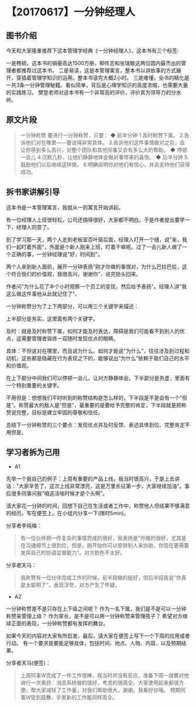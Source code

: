 # 【20170617】一分钟经理人

## 图书介绍

今天和大家隆重推荐下这本管理学经典《一分钟经理人》，这本书有三个标签: 

一是畅销，这本书的销量高达1500万册，柳传志和张瑞敏这两位国内最杰出的管理者都推荐过这本书。 
二是易读，这是本管理寓言，整本书以讲故事的方式展开，穿插着管理学知识的运用。整本书读完大概2小时。 
三是难懂，全书的精化是一共3条一分钟管理秘籍。看似简单，背后是心理学知识的高度浓缩，也需要大量的实践练习。 樊登老师对这本书有一个非常高的评价，评价其为领导力的分水岭。

## 原文片段

> 一分钟称赞
要进行一分钟称赞，只要：
◆ 前半分钟
1.及时称赞下属。
2.告诉他们对在哪里——要说得非常具体。
3.告诉他们这件事情做对之后，会让你感到多么高兴，对整个团队和其他同事又会有多么大的帮助。
◆ 停顿一会儿
4.沉默几秒，让他们静静地体会做对事带来的喜悦。
◆ 后半分钟
5.鼓励他们以后继续这样做。
6.明确说明你对他们有信心，并会支持他们获得成功。

## 拆书家讲解引导

这本书是一本管理寓言，我就从一则寓言开始讲起。

有一位经理人上班很轻松，公司还搞得很好，大家都不明白。于是作者提出要学一下，经理人同意了。

到了学习那一天，两个人走到老板室百叶窗后面，经理人打开一个缝，说"来，我们一起盯着外面"，外面是个新人刚来上班，盯着干嘛呢。过了一会儿新人做了一个正确的事，一分钟经理说"好，时间到"。

两个人来到新人面前，展开一分钟表扬“刚才你做的事很对，为什么巴拉巴拉，这个符合我们的价值观，我很高兴，谢谢你”，说完扭头回来。

作者问"为什么花了半个小时观察一个员工的变现，然后给予表扬"。经理人讲"我这么做这件事他从此就记住了"。

一分钟称赞分为了上下两部分，可以用三个关键字来描述：

上半部分是务实，这里面有两个关键字。

及时：就是及时称赞下属，如何才能及时表达，障碍是我们可能看不到别人的优点，这需要管理者锻炼一双随时发现优点的眼睛。

具体：不但说对在哪里，而且说为什么。如何才能说"为什么"，往往涉及到过程和动机，这些都是隐藏在行为表现之下的，能够说出“为什么”依赖于我们自己的水平和价值观。

在上下部分中间我们可以停顿一会儿，让对方静静体会。下半部分是务虚，里面有一个特别重要的关键字。

不用但是：想想我们平时听到的称赞结构是怎么样的，下半段是不是会有一个“但是”。称赞最大的敌人是“但是”，最重要的是要给予完整的肯定，下半段就是把称赞说完整，目标是建立牢固的尊敬和信任。

总结下一分钟称赞的三个要点：发现优点并及时反馈、表述具体到位、完整肯定不用但是。

## 学习者拆为己用

- A1

先举一个我自己的例子：上周有重要的产品上线，我当时很高兴，于是上去讲话："大家辛苦了，这次上线非常漂亮，这是万里长征第一步，大家继续加油"。事后很多同事问我“咱这活啥时候才是个头啊”。

请大家花一分钟的时间，回想下自己在生活或者工作中，称赞他人但结果不够满意的经历。写在便签上。在小组内分享一下(限时5min)。

分享者李纯梅：

> 有一位伙伴把一件复杂的事情完成的很好，我表扬是"你做的很好，尤其是在沟通细节上很到位，但是，刚开始你可以安排别人来协助，你现在更需要发挥自己的协调监督能力"。对方脸色不太好。

分享者天马：

> 我称赞有一位伙伴完成工作的时候，前半段做的挺好，但后半段我说"你真是太聪明了"，表现浮夸，对方产生了怀疑。

- A2

一分钟称赞是不是只存在上下级之间呢？
作为一名下属，我们是不是可以一分钟称赞来管理上级？
作为家长，是不是可以用一分钟称赞来管理孩子？
希望对方继续正面的表现，一分钟称赞都有发挥的舞台。

如果今天的内容对大家有所启发，最后，请大家在便签上写下一个下周的应用或者行动。 有一个要求是要能足够具体，包括时间、地点、人物、内容、以及预期结果。

分享者天马(便签)：

> 上周同事W完成了一件工作很棒，我当时并没有反应，准备下周一就要对他进行一次表扬：消息系统做的很好，考虑的很周全，大家使用起来都很方便，帮大家减轻了工作量，对我们帮助很大，谢谢，我看好你哦。
> 预期同事W受到鼓舞，手里新的工作能同样周全。